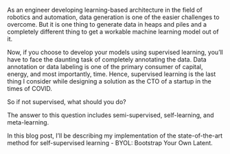 As an engineer developing learning-based architecture in the field of robotics and automation, data generation is one of the easier challenges to overcome. But it is one thing to generate data in heaps and piles and a completely different thing to get a workable machine learning model out of it. 

Now, if you choose to develop your models using supervised learning, you’ll have to face the daunting task of completely annotating the data. Data annotation or data labeling is one of the primary consumer of capital, energy, and most importantly, time. Hence, supervised learning is the last thing I consider while designing a solution as the CTO of a startup in the times of COVID. 

So if not supervised, what should you do? 

The answer to this question includes semi-supervised, self-learning, and meta-learning.

In this blog post, I’ll be describing my implementation of the state-of-the-art method for self-supervised learning - BYOL: Bootstrap Your Own Latent.
